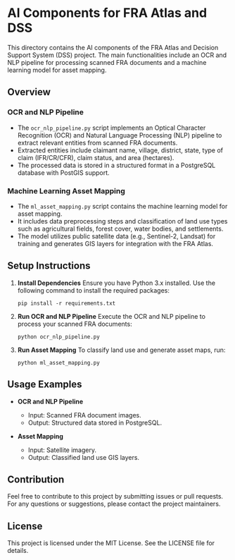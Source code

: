 # AI Components for FRA Atlas and DSS

This directory contains the AI components of the FRA Atlas and Decision Support System (DSS) project. The main functionalities include an OCR and NLP pipeline for processing scanned FRA documents and a machine learning model for asset mapping.

## Overview

### OCR and NLP Pipeline
- The `ocr_nlp_pipeline.py` script implements an Optical Character Recognition (OCR) and Natural Language Processing (NLP) pipeline to extract relevant entities from scanned FRA documents. 
- Extracted entities include claimant name, village, district, state, type of claim (IFR/CR/CFR), claim status, and area (hectares).
- The processed data is stored in a structured format in a PostgreSQL database with PostGIS support.

### Machine Learning Asset Mapping
- The `ml_asset_mapping.py` script contains the machine learning model for asset mapping.
- It includes data preprocessing steps and classification of land use types such as agricultural fields, forest cover, water bodies, and settlements.
- The model utilizes public satellite data (e.g., Sentinel-2, Landsat) for training and generates GIS layers for integration with the FRA Atlas.

## Setup Instructions

1. **Install Dependencies**
   Ensure you have Python 3.x installed. Use the following command to install the required packages:
   ```
   pip install -r requirements.txt
   ```

2. **Run OCR and NLP Pipeline**
   Execute the OCR and NLP pipeline to process your scanned FRA documents:
   ```
   python ocr_nlp_pipeline.py
   ```

3. **Run Asset Mapping**
   To classify land use and generate asset maps, run:
   ```
   python ml_asset_mapping.py
   ```

## Usage Examples

- **OCR and NLP Pipeline**
  - Input: Scanned FRA document images.
  - Output: Structured data stored in PostgreSQL.

- **Asset Mapping**
  - Input: Satellite imagery.
  - Output: Classified land use GIS layers.

## Contribution
Feel free to contribute to this project by submitting issues or pull requests. For any questions or suggestions, please contact the project maintainers.

## License
This project is licensed under the MIT License. See the LICENSE file for details.